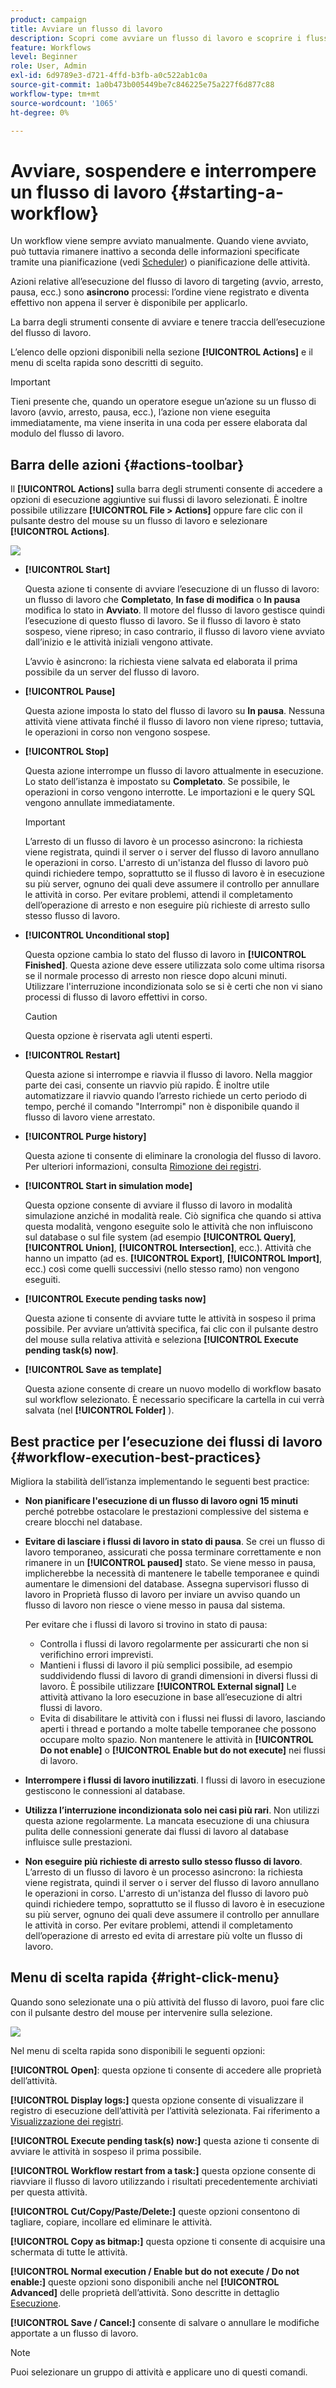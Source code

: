 ```yaml
---
product: campaign
title: Avviare un flusso di lavoro
description: Scopri come avviare un flusso di lavoro e scoprire i flussi di lavoro, la barra degli strumenti delle azioni e il menu di scelta rapida
feature: Workflows
level: Beginner
role: User, Admin
exl-id: 6d9789e3-d721-4ffd-b3fb-a0c522ab1c0a
source-git-commit: 1a0b473b005449be7c846225e75a227f6d877c88
workflow-type: tm+mt
source-wordcount: '1065'
ht-degree: 0%

---
```


# Avviare, sospendere e interrompere un flusso di lavoro {#starting-a-workflow}

Un workflow viene sempre avviato manualmente. Quando viene avviato, può tuttavia rimanere inattivo a seconda delle informazioni specificate tramite una pianificazione (vedi [Scheduler](scheduler.md)) o pianificazione delle attività.

Azioni relative all’esecuzione del flusso di lavoro di targeting (avvio, arresto, pausa, ecc.) sono **asincrono** processi: l’ordine viene registrato e diventa effettivo non appena il server è disponibile per applicarlo.

La barra degli strumenti consente di avviare e tenere traccia dell’esecuzione del flusso di lavoro.

L’elenco delle opzioni disponibili nella sezione **[!UICONTROL Actions]** e il menu di scelta rapida sono descritti di seguito.

>[!IMPORTANT]
>
>Tieni presente che, quando un operatore esegue un’azione su un flusso di lavoro (avvio, arresto, pausa, ecc.), l’azione non viene eseguita immediatamente, ma viene inserita in una coda per essere elaborata dal modulo del flusso di lavoro.

## Barra delle azioni {#actions-toolbar}

Il **[!UICONTROL Actions]** sulla barra degli strumenti consente di accedere a opzioni di esecuzione aggiuntive sui flussi di lavoro selezionati. È inoltre possibile utilizzare **[!UICONTROL File > Actions]** oppure fare clic con il pulsante destro del mouse su un flusso di lavoro e selezionare **[!UICONTROL Actions]**.

![](assets/purge_historique.png)

* **[!UICONTROL Start]**

  Questa azione ti consente di avviare l’esecuzione di un flusso di lavoro: un flusso di lavoro che **Completato**, **In fase di modifica** o **In pausa** modifica lo stato in **Avviato**. Il motore del flusso di lavoro gestisce quindi l’esecuzione di questo flusso di lavoro. Se il flusso di lavoro è stato sospeso, viene ripreso; in caso contrario, il flusso di lavoro viene avviato dall’inizio e le attività iniziali vengono attivate.

  L’avvio è asincrono: la richiesta viene salvata ed elaborata il prima possibile da un server del flusso di lavoro.

* **[!UICONTROL Pause]**

  Questa azione imposta lo stato del flusso di lavoro su **In pausa**. Nessuna attività viene attivata finché il flusso di lavoro non viene ripreso; tuttavia, le operazioni in corso non vengono sospese.

* **[!UICONTROL Stop]**

  Questa azione interrompe un flusso di lavoro attualmente in esecuzione. Lo stato dell’istanza è impostato su **Completato**. Se possibile, le operazioni in corso vengono interrotte. Le importazioni e le query SQL vengono annullate immediatamente.

  >[!IMPORTANT]
  >
  >L’arresto di un flusso di lavoro è un processo asincrono: la richiesta viene registrata, quindi il server o i server del flusso di lavoro annullano le operazioni in corso. L&#39;arresto di un&#39;istanza del flusso di lavoro può quindi richiedere tempo, soprattutto se il flusso di lavoro è in esecuzione su più server, ognuno dei quali deve assumere il controllo per annullare le attività in corso. Per evitare problemi, attendi il completamento dell’operazione di arresto e non eseguire più richieste di arresto sullo stesso flusso di lavoro.

* **[!UICONTROL Unconditional stop]**

  Questa opzione cambia lo stato del flusso di lavoro in **[!UICONTROL Finished]**. Questa azione deve essere utilizzata solo come ultima risorsa se il normale processo di arresto non riesce dopo alcuni minuti. Utilizzare l&#39;interruzione incondizionata solo se si è certi che non vi siano processi di flusso di lavoro effettivi in corso.

  >[!CAUTION]
  >
  >Questa opzione è riservata agli utenti esperti.

* **[!UICONTROL Restart]**

  Questa azione si interrompe e riavvia il flusso di lavoro. Nella maggior parte dei casi, consente un riavvio più rapido. È inoltre utile automatizzare il riavvio quando l’arresto richiede un certo periodo di tempo, perché il comando &quot;Interrompi&quot; non è disponibile quando il flusso di lavoro viene arrestato.

* **[!UICONTROL Purge history]**

  Questa azione ti consente di eliminare la cronologia del flusso di lavoro. Per ulteriori informazioni, consulta [Rimozione dei registri](monitor-workflow-execution.md#purging-the-logs).

* **[!UICONTROL Start in simulation mode]**

  Questa opzione consente di avviare il flusso di lavoro in modalità simulazione anziché in modalità reale. Ciò significa che quando si attiva questa modalità, vengono eseguite solo le attività che non influiscono sul database o sul file system (ad esempio **[!UICONTROL Query]**, **[!UICONTROL Union]**, **[!UICONTROL Intersection]**, ecc.). Attività che hanno un impatto (ad es. **[!UICONTROL Export]**, **[!UICONTROL Import]**, ecc.) così come quelli successivi (nello stesso ramo) non vengono eseguiti.

* **[!UICONTROL Execute pending tasks now]**

  Questa azione ti consente di avviare tutte le attività in sospeso il prima possibile. Per avviare un’attività specifica, fai clic con il pulsante destro del mouse sulla relativa attività e seleziona **[!UICONTROL Execute pending task(s) now]**.


* **[!UICONTROL Save as template]**

  Questa azione consente di creare un nuovo modello di workflow basato sul workflow selezionato. È necessario specificare la cartella in cui verrà salvata (nel **[!UICONTROL Folder]** ).


## Best practice per l’esecuzione dei flussi di lavoro {#workflow-execution-best-practices}

Migliora la stabilità dell’istanza implementando le seguenti best practice:

* **Non pianificare l&#39;esecuzione di un flusso di lavoro ogni 15 minuti** perché potrebbe ostacolare le prestazioni complessive del sistema e creare blocchi nel database.

* **Evitare di lasciare i flussi di lavoro in stato di pausa**. Se crei un flusso di lavoro temporaneo, assicurati che possa terminare correttamente e non rimanere in un **[!UICONTROL paused]** stato. Se viene messo in pausa, implicherebbe la necessità di mantenere le tabelle temporanee e quindi aumentare le dimensioni del database. Assegna supervisori flusso di lavoro in Proprietà flusso di lavoro per inviare un avviso quando un flusso di lavoro non riesce o viene messo in pausa dal sistema.

  Per evitare che i flussi di lavoro si trovino in stato di pausa:

   * Controlla i flussi di lavoro regolarmente per assicurarti che non si verifichino errori imprevisti.
   * Mantieni i flussi di lavoro il più semplici possibile, ad esempio suddividendo flussi di lavoro di grandi dimensioni in diversi flussi di lavoro. È possibile utilizzare **[!UICONTROL External signal]** Le attività attivano la loro esecuzione in base all’esecuzione di altri flussi di lavoro.
   * Evita di disabilitare le attività con i flussi nei flussi di lavoro, lasciando aperti i thread e portando a molte tabelle temporanee che possono occupare molto spazio. Non mantenere le attività in **[!UICONTROL Do not enable]** o **[!UICONTROL Enable but do not execute]** nei flussi di lavoro.

* **Interrompere i flussi di lavoro inutilizzati**. I flussi di lavoro in esecuzione gestiscono le connessioni al database.

* **Utilizza l’interruzione incondizionata solo nei casi più rari**. Non utilizzi questa azione regolarmente. La mancata esecuzione di una chiusura pulita delle connessioni generate dai flussi di lavoro al database influisce sulle prestazioni.

* **Non eseguire più richieste di arresto sullo stesso flusso di lavoro**. L’arresto di un flusso di lavoro è un processo asincrono: la richiesta viene registrata, quindi il server o i server del flusso di lavoro annullano le operazioni in corso. L&#39;arresto di un&#39;istanza del flusso di lavoro può quindi richiedere tempo, soprattutto se il flusso di lavoro è in esecuzione su più server, ognuno dei quali deve assumere il controllo per annullare le attività in corso. Per evitare problemi, attendi il completamento dell’operazione di arresto ed evita di arrestare più volte un flusso di lavoro.

## Menu di scelta rapida {#right-click-menu}

Quando sono selezionate una o più attività del flusso di lavoro, puoi fare clic con il pulsante destro del mouse per intervenire sulla selezione.

![](assets/contextual_menu.png)

Nel menu di scelta rapida sono disponibili le seguenti opzioni:

**[!UICONTROL Open]**: questa opzione ti consente di accedere alle proprietà dell’attività.

**[!UICONTROL Display logs:]** questa opzione consente di visualizzare il registro di esecuzione dell’attività per l’attività selezionata. Fai riferimento a [Visualizzazione dei registri](monitor-workflow-execution.md#displaying-logs).

**[!UICONTROL Execute pending task(s) now:]** questa azione ti consente di avviare le attività in sospeso il prima possibile.

**[!UICONTROL Workflow restart from a task:]** questa opzione consente di riavviare il flusso di lavoro utilizzando i risultati precedentemente archiviati per questa attività.

**[!UICONTROL Cut/Copy/Paste/Delete:]** queste opzioni consentono di tagliare, copiare, incollare ed eliminare le attività.

**[!UICONTROL Copy as bitmap:]** questa opzione ti consente di acquisire una schermata di tutte le attività.

**[!UICONTROL Normal execution / Enable but do not execute / Do not enable:]** queste opzioni sono disponibili anche nel **[!UICONTROL Advanced]** delle proprietà dell’attività. Sono descritte in dettaglio [Esecuzione](advanced-parameters.md#execution).

**[!UICONTROL Save / Cancel:]** consente di salvare o annullare le modifiche apportate a un flusso di lavoro.

>[!NOTE]
>
>Puoi selezionare un gruppo di attività e applicare uno di questi comandi.

